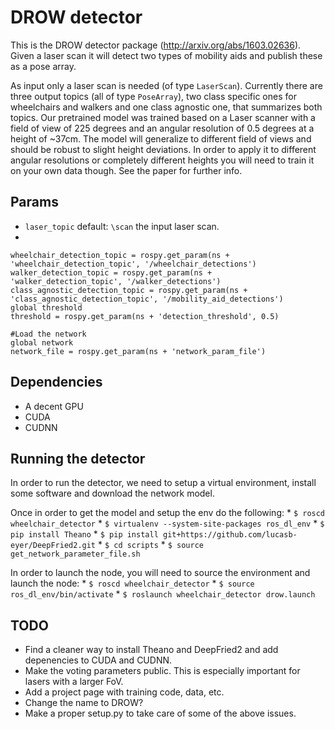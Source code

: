 # DROW detector

This is the DROW detector package (http://arxiv.org/abs/1603.02636). Given a laser scan it will detect two types of mobility aids and publish these as a pose array.

As input only a laser scan is needed (of type `LaserScan`). Currently there are three output topics (all of type `PoseArray`), two class specific ones for wheelchairs and walkers and one class agnostic one, that summarizes both topics. Our pretrained model was trained based on a Laser scanner with a field of view of 225 degrees and an angular resolution of 0.5 degrees at a height of ~37cm. The model will generalize to different field of views and should be robust to slight height deviations. In order to apply it to different angular resolutions or completely different heights you will need to train it on your own data though. See the paper for further info.



## Params
* `laser_topic` default: `\scan` the input laser scan.
*

    wheelchair_detection_topic = rospy.get_param(ns + 'wheelchair_detection_topic', '/wheelchair_detections')
    walker_detection_topic = rospy.get_param(ns + 'walker_detection_topic', '/walker_detections')
    class_agnostic_detection_topic = rospy.get_param(ns + 'class_agnostic_detection_topic', '/mobility_aid_detections')
    global threshold
    threshold = rospy.get_param(ns + 'detection_threshold', 0.5)

    #Load the network
    global network
    network_file = rospy.get_param(ns + 'network_param_file')

## Dependencies
* A decent GPU
* CUDA
* CUDNN


## Running the detector
In order to run the detector, we need to setup a virtual environment, install some software and download the network model.

Once in order to get the model and setup the env do the following:
    * `$ roscd wheelchair_detector`
    * `$ virtualenv --system-site-packages ros_dl_env`
    * `$ pip install Theano`
    * `$ pip install git+https://github.com/lucasb-eyer/DeepFried2.git`
    * `$ cd scripts`
    * `$ source get_network_parameter_file.sh`


In order to launch the node, you will need to source the environment and launch the node:
    * `$ roscd wheelchair_detector`
    * `$ source ros_dl_env/bin/activate`
    * `$ roslaunch wheelchair_detector drow.launch`

## TODO
* Find a cleaner way to install Theano and DeepFried2 and add depenencies to CUDA and CUDNN.
* Make the voting parameters public. This is especially important for lasers with a larger FoV.
* Add a project page with training code, data, etc.
* Change the name to DROW?
* Make a proper setup.py to take care of some of the above issues.